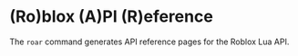 # (Ro)blox (A)PI (R)eference
The `roar` command generates API reference pages for the Roblox Lua API.
